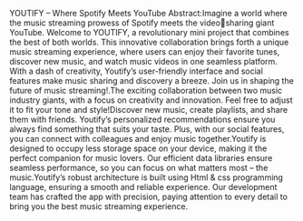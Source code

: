 YOUTIFY – Where Spotify Meets YouTube
Abstract:Imagine a world where the music streaming prowess of Spotify meets the videosharing giant YouTube. Welcome to YOUTIFY, a revolutionary mini project that combines 
the best of both worlds. This innovative collaboration brings forth a unique music streaming 
experience, where users can enjoy their favorite tunes, discover new music, and watch 
music videos in one seamless platform. With a dash of creativity, Youtify’s user-friendly 
interface and social features make music sharing and discovery a breeze. Join us in shaping 
the future of music streaming!.The exciting collaboration between two music industry 
giants, with a focus on creativity and innovation. Feel free to adjust it to fit your tone and 
style!Discover new music, create playlists, and share them with friends. Youtify’s 
personalized recommendations ensure you always find something that suits your taste. 
Plus, with our social features, you can connect with colleagues and enjoy music 
together.Youtify is designed to occupy less storage space on your device, making it the 
perfect companion for music lovers. Our efficient data libraries ensure seamless 
performance, so you can focus on what matters most – the music.Youtify’s robust 
architecture is built using Html & css programming language, ensuring a smooth and 
reliable experience. Our development team has crafted the app with precision, paying 
attention to every detail to bring you the best music streaming experience.
